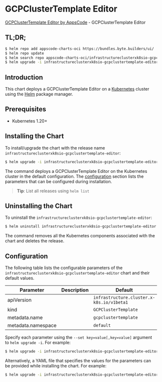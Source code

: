 # GCPClusterTemplate Editor

[GCPClusterTemplate Editor by AppsCode](https://appscode.com) - GCPClusterTemplate Editor

## TL;DR;

```bash
$ helm repo add appscode-charts-oci https://bundles.byte.builders/ui/
$ helm repo update
$ helm search repo appscode-charts-oci/infrastructureclusterxk8sio-gcpclustertemplate-editor --version=v0.14.0
$ helm upgrade -i infrastructureclusterxk8sio-gcpclustertemplate-editor appscode-charts-oci/infrastructureclusterxk8sio-gcpclustertemplate-editor -n default --create-namespace --version=v0.14.0
```

## Introduction

This chart deploys a GCPClusterTemplate Editor on a [Kubernetes](http://kubernetes.io) cluster using the [Helm](https://helm.sh) package manager.

## Prerequisites

- Kubernetes 1.20+

## Installing the Chart

To install/upgrade the chart with the release name `infrastructureclusterxk8sio-gcpclustertemplate-editor`:

```bash
$ helm upgrade -i infrastructureclusterxk8sio-gcpclustertemplate-editor appscode-charts-oci/infrastructureclusterxk8sio-gcpclustertemplate-editor -n default --create-namespace --version=v0.14.0
```

The command deploys a GCPClusterTemplate Editor on the Kubernetes cluster in the default configuration. The [configuration](#configuration) section lists the parameters that can be configured during installation.

> **Tip**: List all releases using `helm list`

## Uninstalling the Chart

To uninstall the `infrastructureclusterxk8sio-gcpclustertemplate-editor`:

```bash
$ helm uninstall infrastructureclusterxk8sio-gcpclustertemplate-editor -n default
```

The command removes all the Kubernetes components associated with the chart and deletes the release.

## Configuration

The following table lists the configurable parameters of the `infrastructureclusterxk8sio-gcpclustertemplate-editor` chart and their default values.

|     Parameter      | Description |                       Default                        |
|--------------------|-------------|------------------------------------------------------|
| apiVersion         |             | <code>infrastructure.cluster.x-k8s.io/v1beta1</code> |
| kind               |             | <code>GCPClusterTemplate</code>                      |
| metadata.name      |             | <code>gcpclustertemplate</code>                      |
| metadata.namespace |             | <code>default</code>                                 |


Specify each parameter using the `--set key=value[,key=value]` argument to `helm upgrade -i`. For example:

```bash
$ helm upgrade -i infrastructureclusterxk8sio-gcpclustertemplate-editor appscode-charts-oci/infrastructureclusterxk8sio-gcpclustertemplate-editor -n default --create-namespace --version=v0.14.0 --set apiVersion=infrastructure.cluster.x-k8s.io/v1beta1
```

Alternatively, a YAML file that specifies the values for the parameters can be provided while
installing the chart. For example:

```bash
$ helm upgrade -i infrastructureclusterxk8sio-gcpclustertemplate-editor appscode-charts-oci/infrastructureclusterxk8sio-gcpclustertemplate-editor -n default --create-namespace --version=v0.14.0 --values values.yaml
```
